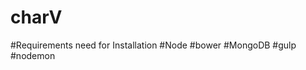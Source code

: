 # charV

#Requirements need for Installation
    #Node
    #bower
    #MongoDB
    #gulp
    #nodemon